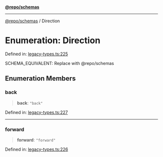 [**@repo/schemas**](../README.md)

***

[@repo/schemas](../globals.md) / Direction

# Enumeration: Direction

Defined in: [legacy-types.ts:225](https://github.com/alexqguo/drinking-board-game-v3/blob/e685f3b5240058db25c494e5486105704e4feaf9/packages/schemas/src/legacy-types.ts#L225)

SCHEMA_EQUIVALENT: Replace with @repo/schemas

## Enumeration Members

### back

> **back**: `"back"`

Defined in: [legacy-types.ts:227](https://github.com/alexqguo/drinking-board-game-v3/blob/e685f3b5240058db25c494e5486105704e4feaf9/packages/schemas/src/legacy-types.ts#L227)

***

### forward

> **forward**: `"forward"`

Defined in: [legacy-types.ts:226](https://github.com/alexqguo/drinking-board-game-v3/blob/e685f3b5240058db25c494e5486105704e4feaf9/packages/schemas/src/legacy-types.ts#L226)
